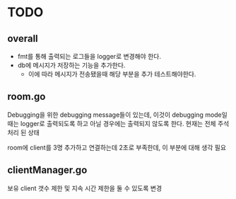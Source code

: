 # TODO

## overall

- fmt를 통해 출력되는 로그들을 logger로 변경해야 한다.
- db에 메시지가 저장하는 기능을 추가한다.
  - 이에 따라 메시지가 전송됐을때 해당 부분을 추가 테스트해야한다.

## room.go

Debugging을 위한 debugging message들이 있는데, 이것이 debugging mode일 때는 logger로 출력되도록 하고 아닐 경우에는 출력되지 않도록 한다. 현재는 전체 주석처리 된 상태

room에 client를 3명 추가하고 연결하는데 2초로 부족한데, 이 부분에 대해 생각 필요

## clientManager.go

보유 client 갯수 제한 및 지속 시간 제한을 둘 수 있도록 변경
